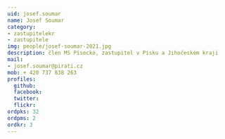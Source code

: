 ```yaml
---
uid: josef.soumar
name: Josef Soumar
category:
- zastupitelekr
- zastupitele
img: people/josef-soumar-2021.jpg
description: člen MS Písecko, zastupitel v Písku a Jihočeském kraji
mail:
- josef.soumar@pirati.cz
mob: + 420 737 838 263
profiles:
  github:                 
  facebook:		  
  twitter: 		  
  flickr:
ordpks: 32   
ordpms: 2      		  
ordkr: 3
---
```


